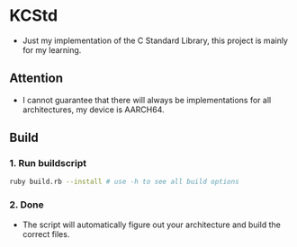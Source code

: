 # KCStd
- Just my implementation of the C Standard Library, this project is mainly for my learning.
## Attention
- I cannot guarantee that there will always be implementations for all architectures, my device is AARCH64.
## Build
### 1. Run buildscript
```bash
ruby build.rb --install # use -h to see all build options
```
### 2. Done
- The script will automatically figure out your architecture and build the correct files.
